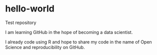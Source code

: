 # hello-world
Test repository

I am learning GitHub in the hope of becoming a data scientist.

I already code using R and hope to share my code in the name of Open Science and reproducibility on GitHub.
